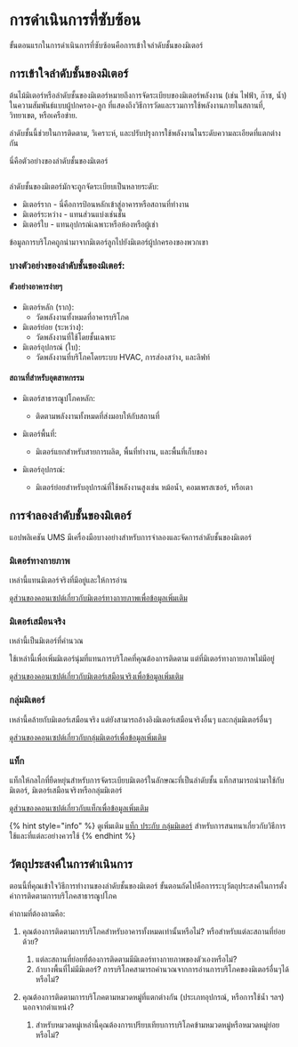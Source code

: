 # การดำเนินการที่ซับซ้อน

ขั้นตอนแรกในการดำเนินการที่ซับซ้อนคือการเข้าใจลำดับชั้นของมิเตอร์

## การเข้าใจลำดับชั้นของมิเตอร์

ต้นไม้มิเตอร์หรือลำดับชั้นของมิเตอร์หมายถึงการจัดระเบียบของมิเตอร์พลังงาน (เช่น ไฟฟ้า, ก๊าซ, น้ำ) ในความสัมพันธ์แบบผู้ปกครอง-ลูก ที่แสดงถึงวิธีการวัดและรวมการใช้พลังงานภายในสถานที่, วิทยาเขต, หรือเครือข่าย.&#x20;

ลำดับชั้นนี้ช่วยในการติดตาม, วิเคราะห์, และปรับปรุงการใช้พลังงานในระดับความละเอียดที่แตกต่างกัน



นี่คือตัวอย่างของลำดับชั้นของมิเตอร์

<figure><img src="../.gitbook/assets/image (13).png" alt=""><figcaption></figcaption></figure>

ลำดับชั้นของมิเตอร์มักจะถูกจัดระเบียบเป็นหลายระดับ:

* มิเตอร์ราก - นี่คือการป้อนหลักเข้าสู่อาคารหรือสถานที่ทำงาน
* มิเตอร์ระหว่าง - แทนส่วนแบ่งเช่นชั้น
* มิเตอร์ใบ - แทนอุปกรณ์เฉพาะหรือห้องหรือผู้เช่า

ข้อมูลการบริโภคถูกนำมาจากมิเตอร์ลูกไปยังมิเตอร์ผู้ปกครองของพวกเขา



### บางตัวอย่างของลำดับชั้นของมิเตอร์:

#### ตัวอย่างอาคารง่ายๆ

* มิเตอร์หลัก (ราก):&#x20;
  * วัดพลังงานทั้งหมดที่อาคารบริโภค
* มิเตอร์ย่อย (ระหว่าง):
  * วัดพลังงานที่ใช้โดยชั้นเฉพาะ
* มิเตอร์อุปกรณ์ (ใบ):
  * วัดพลังงานที่บริโภคโดยระบบ HVAC, การส่องสว่าง, และลิฟท์

#### สถานที่สำหรับอุตสาหกรรม

* มิเตอร์สาธารณูปโภคหลัก:
  * ติดตามพลังงานทั้งหมดที่ส่งมอบให้กับสถานที่
* มิเตอร์พื้นที่:
  * &#x20;มิเตอร์แยกสำหรับสายการผลิต, พื้นที่ทำงาน, และพื้นที่เก็บของ
* มิเตอร์อุปกรณ์:

    * มิเตอร์ย่อยสำหรับอุปกรณ์ที่ใช้พลังงานสูงเช่น หม้อน้ำ, คอมเพรสเซอร์, หรือเตา



## การจำลองลำดับชั้นของมิเตอร์

แอปพลิเคชัน UMS มีเครื่องมือบางอย่างสำหรับการจำลองและจัดการลำดับชั้นของมิเตอร์

### มิเตอร์ทางกายภาพ

เหล่านี้แทนมิเตอร์จริงที่มีอยู่และให้การอ่าน

[ดูส่วนของคอนเซปต์เกี่ยวกับมิเตอร์ทางกายภาพเพื่อข้อมูลเพิ่มเติม](complex-implementations.md#physical-meters)

### มิเตอร์เสมือนจริง

เหล่านี้เป็นมิเตอร์ที่คำนวณ

ใช้เหล่านี้เพื่อเพิ่มมิเตอร์นุ่มที่แทนการบริโภคที่คุณต้องการติดตาม แต่ที่มิเตอร์ทางกายภาพไม่มีอยู่

[ดูส่วนของคอนเซปต์เกี่ยวกับมิเตอร์เสมือนจริงเพื่อข้อมูลเพิ่มเติม](complex-implementations.md#virtual-meters)



### กลุ่มมิเตอร์

เหล่านี้คล้ายกับมิเตอร์เสมือนจริง แต่ยังสามารถอ้างอิงมิเตอร์เสมือนจริงอื่นๆ และกลุ่มมิเตอร์อื่นๆ

[ดูส่วนของคอนเซปต์เกี่ยวกับกลุ่มมิเตอร์เพื่อข้อมูลเพิ่มเติม](complex-implementations.md#meter-groups)

### แท็ก

แท็กให้กลไกที่ยืดหยุ่นสำหรับการจัดระเบียบมิเตอร์ในลักษณะที่เป็นลำดับชั้น แท็กสามารถนำมาใช้กับมิเตอร์, มิเตอร์เสมือนจริงหรือกลุ่มมิเตอร์

[ดูส่วนของคอนเซปต์เกี่ยวกับแท็กเพื่อข้อมูลเพิ่มเติม](complex-implementations.md#tags)

{% hint style="info" %}
ดูเพิ่มเติม [แท็ก ประกับ กลุ่มมิเตอร์](../readme/concepts/tags-vs-meter-groups.md) สำหรับการสนทนาเกี่ยวกับวิธีการใช้และที่แต่ละอย่างควรใช้
{% endhint %}



## วัตถุประสงค์ในการดำเนินการ

ตอนนี้ที่คุณเข้าใจวิธีการทำงานของลำดับชั้นของมิเตอร์ ขั้นตอนถัดไปคือการระบุวัตถุประสงค์ในการตั้งค่าการติดตามการบริโภคสาธารณูปโภค



คำถามที่ต้องถามคือ:

1. คุณต้องการติดตามการบริโภคสำหรับอาคารทั้งหมดเท่านั้นหรือไม่? หรือสำหรับแต่ละสถานที่ย่อยด้วย?
   1. แต่ละสถานที่ย่อยที่ต้องการติดตามมีมิเตอร์ทางกายภาพของตัวเองหรือไม่?
   2. ถ้าบางพื้นที่ไม่มีมิเตอร์? การบริโภคสามารถคำนวณจากการอ่านการบริโภคของมิเตอร์อื่นๆได้หรือไม่?
2. คุณต้องการติดตามการบริโภคตามหมวดหมู่ที่แตกต่างกัน (ประเภทอุปกรณ์, หรือการใช้น้ำ ฯลฯ) นอกจากตำแหน่ง?

    1. สำหรับหมวดหมู่เหล่านี้คุณต้องการเปรียบเทียบการบริโภคข้ามหมวดหมู่หรือหมวดหมู่ย่อยหรือไม่?





